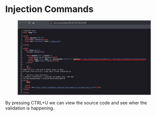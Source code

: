 # Injection Commands

<figure><img src="../../../.gitbook/assets/image (3).png" alt=""><figcaption></figcaption></figure>

By pressing CTRL+U we can view the source code and see wher the validation is happening.
